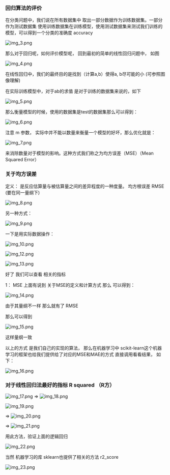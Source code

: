 ### 回归算法的评价

在分类问题中，我们说在所有数据集中 取出一部分数据作为训练数据集。一部分作为测试数据集
使用训练数据集在训练模型，使用测试数据集来测试我们训练的模型，可以得到一个分类的准确度
accuracy


![img_3.png](img/img_3.png)

那么对于回归呢，如何评价模型呢， 回到最初的简单的线性回归问题中， 如图

![img_4.png](img/img_4.png)

在线性回归中，我们的最终目的是找到（计算a,b）使得a, b尽可能的小 (可参照图像理解)

在实际训练模型中，对于ab的求值 是对于训练的数据集来说的，如下

![img_5.png](img/img_5.png)

那么衡量模型的时候，使用的数据集是test的数据集那么可以得到：

![img_6.png](img/img_6.png)

注意 m 参数， 实际中并不能以数量来衡量一个模型的好坏，那么优化就是：

![img_7.png](img/img_7.png)

来消除数量对于模型的影响。这种方式我们称之为均方误差（MSE）（Mean Squared Error）

### 关于均方误差

定义： 是反应估算量与被估算量之间的差异程度的一种度量。
均方根误差 RMSE (要在同一量纲下)

![img_8.png](img/img_8.png)

另一种方式：

![img_9.png](img/img_9.png)


一下是用实际数据操作：

![img_10.png](img/img_10.png)

![img_12.png](img/img_12.png)

![img_13.png](img/img_13.png)

好了 我们可以查看 相关的指标

1： MSE 上面有说到 关于MSE的定义和计算方式
那么 可以得到：

![img_14.png](img/img_14.png)

由于其量纲不一样 那么就有了 RMSE

那么可以得到

![img_15.png](img/img_15.png)

这样量纲一致

以上的方式 是我们自己的实现的算法， 那么在机器学习中 scikit-learn这个机器学习的框架也给我们提供给了对应的MSE和MAE的方式
直接调用看看结果， 如下：

![img_16.png](img/img_16.png)


### 对于线性回归法最好的指标 R squared （R方）

![img_17.png](img/img_17.png) => ![img_18.png](img/img_18.png)

![img_19.png](img/img_19.png)

=> ![img_20.png](img/img_20.png)

=> ![img_21.png](img/img_21.png)

用此方法，验证上面的逻辑回归

![img_22.png](img/img_22.png)

当然 机器学习的库 sklearn也提供了相关的方法  r2_score

![img_23.png](img/img_23.png)


